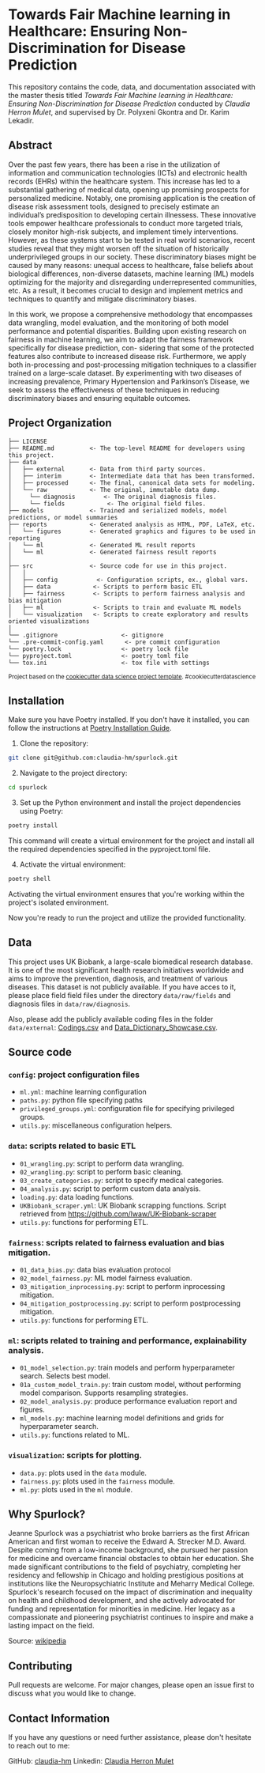 
Towards Fair Machine learning in Healthcare: Ensuring Non-Discrimination for Disease Prediction
==============================

This repository contains the code, data, and documentation associated with the master thesis titled *Towards Fair Machine learning in Healthcare: Ensuring Non-Discrimination for Disease Prediction* conducted by *Claudia Herron Mulet*, and supervised by Dr. Polyxeni Gkontra and Dr. Karim Lekadir.

## Abstract

Over the past few years, there has been a rise in the utilization of information and communication technologies (ICTs) and electronic health records (EHRs) within the healthcare system. This increase has led to a substantial gathering of medical data, opening up promising prospects for personalized medicine. Notably, one promising application is the creation of disease risk assessment tools, designed to precisely estimate an individual’s predisposition to developing certain illnessess. These innovative tools empower healthcare professionals to conduct more targeted trials, closely monitor high-risk subjects, and implement timely interventions. However, as these systems start to be tested in real world scenarios, recent studies reveal that they might worsen off the situation of historically underprivileged groups in our society. These discriminatory biases might be caused by many reasons: unequal access to healthcare, false beliefs about biological differences, non-diverse datasets, machine learning (ML) models optimizing for the majority and disregarding underrepresented communities, etc. As a result, it becomes crucial to design and implement metrics and techniques to quantify and mitigate discriminatory biases.

In this work, we propose a comprehensive methodology that encompasses data wrangling, model evaluation, and the monitoring of both model performance and potential disparities. Building upon existing research on fairness in machine learning, we aim to adapt the fairness framework specifically for disease prediction, con- sidering that some of the protected features also contribute to increased disease risk. Furthermore, we apply both in-processing and post-processing mitigation techniques to a classifier trained on a large-scale dataset. By experimenting with two diseases of increasing prevalence, Primary Hypertension and Parkinson’s Disease, we seek to assess the effectiveness of these techniques in reducing discriminatory biases and ensuring equitable outcomes.

## Project Organization

    ├── LICENSE
    ├── README.md          <- The top-level README for developers using this project.
    ├── data
    │   ├── external       <- Data from third party sources.
    │   ├── interim        <- Intermediate data that has been transformed.
    │   ├── processed      <- The final, canonical data sets for modeling.
    │   └── raw            <- The original, immutable data dump.
    │     └── diagnosis        <- The original diagnosis files.
    │     └── fields            <- The original field files.
    ├── models             <- Trained and serialized models, model predictions, or model summaries
    ├── reports            <- Generated analysis as HTML, PDF, LaTeX, etc.
    │   └── figures        <- Generated graphics and figures to be used in reporting
    │   └── ml             <- Generated ML result reports
    │   └── ml             <- Generated fairness result reports
    │
    ├── src                <- Source code for use in this project.
    │   │
    │   ├── config           <- Configuration scripts, ex., global vars.
    │   ├── data            <- Scripts to perform basic ETL
    │   ├── fairness        <- Scripts to perform fairness analysis and bias mitigation
    │   ├── ml              <- Scripts to train and evaluate ML models
    │   └── visualization   <- Scripts to create exploratory and results oriented visualizations
    │
    └── .gitignore                  <- gitignore
    └── .pre-commit-config.yaml      <- pre commit configuration
    └── poetry.lock                 <- poetry lock file
    └── pyproject.toml              <- poetry toml file
    └── tox.ini                     <- tox file with settings 

<p><small>Project based on the <a target="_blank" href="https://drivendata.github.io/cookiecutter-data-science/">cookiecutter data science project template</a>. #cookiecutterdatascience</small></p>


## Installation
Make sure you have Poetry installed. If you don't have it installed, you can follow the instructions at [Poetry Installation Guide](https://python-poetry.org/docs/).
1. Clone the repository:
```bash
git clone git@github.com:claudia-hm/spurlock.git
```
2. Navigate to the project directory:
```bash
cd spurlock
```
 3. Set up the Python environment and install the project dependencies using Poetry:
```bash
poetry install
```
This command will create a virtual environment for the project and install all the required dependencies specified in the pyproject.toml file.

4. Activate the virtual environment:
```bash
poetry shell
```

Activating the virtual environment ensures that you're working within the project's isolated environment.

Now you're ready to run the project and utilize the provided functionality.

## Data

This project uses UK Biobank, a large-scale biomedical research database. It is one of the most significant health research initiatives worldwide and aims to improve the prevention, diagnosis, and treatment of various diseases. This dataset is not publicly available. If you have acces to it, please place field field files under the directory `data/raw/fields` and diagnosis files in `data/raw/diagnosis`. 

Also, please add the publicly available coding files in the folder `data/external`: [Codings.csv](https://biobank.ctsu.ox.ac.uk/~bbdatan/Codings.csv) and [Data_Dictionary_Showcase.csv](https://biobank.ctsu.ox.ac.uk/~bbdatan/Data_Dictionary_Showcase.csv). 

## Source code 
### `config`: project configuration files
* `ml.yml`: machine learning configuration 
* `paths.py`: python file specifying paths
* `privileged_groups.yml`: configuration file for specifying privileged groups.
* `utils.py`: miscellaneous configuration helpers.

### `data`: scripts related to basic ETL
* `01_wrangling.py`: script to perform data wrangling. 
* `02_wrangling.py`: script to perform basic cleaning.
* `03_create_categories.py`: script to specify medical categories.
* `04_analysis.py`: script to perform custom data analysis.
* `loading.py`: data loading functions.
* `UKBiobank_scraper.yml`: UK Biobank scrapping functions. Script retrieved from https://github.com/lwaw/UK-Biobank-scraper
* `utils.py`: functions for performing ETL.

### `fairness`: scripts related to fairness evaluation and bias mitigation.
* `01_data_bias.py`: data bias evaluation protocol
* `02_model_fairness.py`: ML model fairness evaluation.
* `03_mitigation_inprocessing.py`: script to perform inprocessing mitigation.
* `04_mitigation_postprocessing.py`: script to perform postprocessing mitigation.
* `utils.py`: functions for performing ETL.


### `ml`: scripts related to training and performance, explainability analysis.
* `01_model_selection.py`: train models and perform hyperparameter search. Selects best model.
* `01a_custom_model_train.py`: train custom model, without performing model comparison. Supports resampling strategies.
* `02_model_analysis.py`: produce performance evaluation report and figures.
* `ml_models.py`: machine learning model definitions and grids for hyperparameter search.
* `utils.py`: functions related to ML.

### `visualization`: scripts for plotting.
* `data.py`: plots used in the `data` module.
* `fairness.py`: plots used in the `fairness` module.
* `ml.py`: plots used in the `ml` module.

## Why Spurlock?

Jeanne Spurlock was a psychiatrist who broke barriers as the first African American and first woman to receive the Edward A. Strecker M.D. Award. Despite coming from a low-income background, she pursued her passion for medicine and overcame financial obstacles to obtain her education. She made significant contributions to the field of psychiatry, completing her residency and fellowship in Chicago and holding prestigious positions at institutions like the Neuropsychiatric Institute and Meharry Medical College. Spurlock's research focused on the impact of discrimination and inequality on health and childhood development, and she actively advocated for funding and representation for minorities in medicine. Her legacy as a compassionate and pioneering psychiatrist continues to inspire and make a lasting impact on the field.

Source: [wikipedia](https://en.wikipedia.org/wiki/Jeanne_Spurlock)
## Contributing

Pull requests are welcome. For major changes, please open an issue first
to discuss what you would like to change.


## Contact Information

If you have any questions or need further assistance, please don't hesitate to reach out to me:

GitHub: [claudia-hm](https://github.com/claudia-hm)
Linkedin: [Claudia Herron Mulet](https://www.linkedin.com/in/claudiaherronmulet/)
